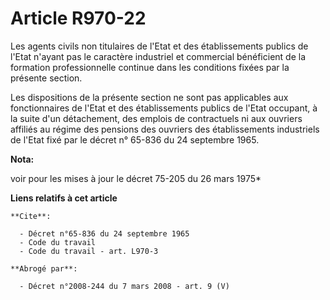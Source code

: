 # Article R970-22

Les agents civils non titulaires de l'Etat et des établissements publics de l'Etat n'ayant pas le caractère industriel et
commercial bénéficient de la formation professionnelle continue dans les conditions fixées par la présente section.

Les dispositions de la présente section ne sont pas applicables aux fonctionnaires de l'Etat et des établissements publics de
l'Etat occupant, à la suite d'un détachement, des emplois de contractuels ni aux ouvriers affiliés au régime des pensions des
ouvriers des établissements industriels de l'Etat fixé par le décret n° 65-836 du 24 septembre 1965.

**Nota:**

voir pour les mises à jour le décret 75-205 du 26 mars 1975*

**Liens relatifs à cet article**

	**Cite**:

	  - Décret n°65-836 du 24 septembre 1965
	  - Code du travail
	  - Code du travail - art. L970-3

	**Abrogé par**:

	  - Décret n°2008-244 du 7 mars 2008 - art. 9 (V)
